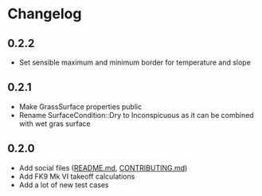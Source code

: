 # Changelog

## 0.2.2

* Set sensible maximum and minimum border for temperature and slope

## 0.2.1

* Make GrassSurface properties public
* Rename SurfaceCondition::Dry to Inconspicuous as it can be combined with wet gras surface

## 0.2.0

* Add social files ([README.md](README.md), [CONTRIBUTING.md](CONTRIBUTING.md))
* Add FK9 Mk VI takeoff calculations
* Add a lot of new test cases

